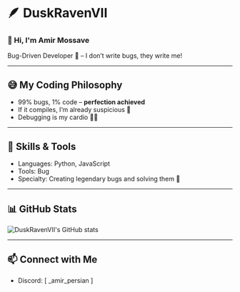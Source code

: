 # 🪶 DuskRavenVII  

### 👋 Hi, I'm Amir Mossave  
Bug-Driven Developer 🐛 – I don’t write bugs, they write me!  

---

## 😅 My Coding Philosophy
- 99% bugs, 1% code – **perfection achieved**  
- If it compiles, I’m already suspicious 👀  
- Debugging is my cardio 🏃‍♂️  

---

## 🔧 Skills & Tools
- Languages: Python, JavaScript 
- Tools: Bug
- Specialty: Creating legendary bugs and solving them 🌙  

---

## 📊 GitHub Stats
![DuskRavenVII's GitHub stats](https://github-readme-stats.vercel.app/api?username=DuskRavenVII&show_icons=true&theme=radical)

---

## 📫 Connect with Me
- Discord: [ _amir_persian ]  
